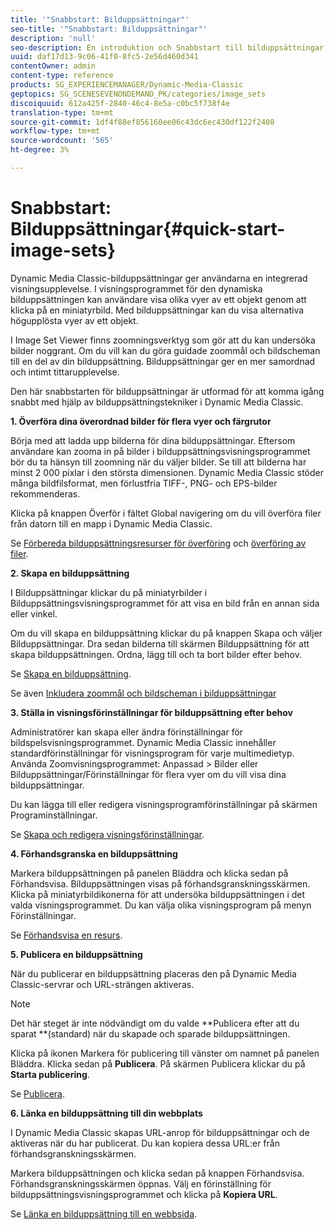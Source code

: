 ```yaml
---
title: '"Snabbstart: Bilduppsättningar"'
seo-title: '"Snabbstart: Bilduppsättningar"'
description: 'null'
seo-description: En introduktion och Snabbstart till bilduppsättningar som hjälper dig att komma igång snabbt med hjälp av tekniker för bilduppsättning.
uuid: daf17d13-9c06-41f0-8fc5-2e56d460d341
contentOwner: admin
content-type: reference
products: SG_EXPERIENCEMANAGER/Dynamic-Media-Classic
geptopics: SG_SCENESEVENONDEMAND_PK/categories/image_sets
discoiquuid: 612a425f-2840-46c4-8e5a-c0bc5f738f4e
translation-type: tm+mt
source-git-commit: 1df4f88ef856160ee06c43dc6ec430df122f2408
workflow-type: tm+mt
source-wordcount: '565'
ht-degree: 3%

---
```



# Snabbstart: Bilduppsättningar{#quick-start-image-sets}

Dynamic Media Classic-bilduppsättningar ger användarna en integrerad visningsupplevelse. I visningsprogrammet för den dynamiska bilduppsättningen kan användare visa olika vyer av ett objekt genom att klicka på en miniatyrbild. Med bilduppsättningar kan du visa alternativa högupplösta vyer av ett objekt.

I Image Set Viewer finns zoomningsverktyg som gör att du kan undersöka bilder noggrant. Om du vill kan du göra guidade zoommål och bildscheman till en del av din bilduppsättning. Bilduppsättningar ger en mer samordnad och intimt tittarupplevelse.

Den här snabbstarten för bilduppsättningar är utformad för att komma igång snabbt med hjälp av bilduppsättningstekniker i Dynamic Media Classic.

**1. Överföra dina överordnad bilder för flera vyer och färgrutor**

Börja med att ladda upp bilderna för dina bilduppsättningar. Eftersom användare kan zooma in på bilder i bilduppsättningsvisningsprogrammet bör du ta hänsyn till zoomning när du väljer bilder. Se till att bilderna har minst 2 000 pixlar i den största dimensionen. Dynamic Media Classic stöder många bildfilsformat, men förlustfria TIFF-, PNG- och EPS-bilder rekommenderas.

Klicka på knappen Överför i fältet Global navigering om du vill överföra filer från datorn till en mapp i Dynamic Media Classic.

Se [Förbereda bilduppsättningsresurser för överföring](preparing-image-set-assets-upload.md#preparing-image-set-assets-for-upload) och [överföring av filer](uploading-files.md#uploading-your-files).

**2. Skapa en bilduppsättning**

I Bilduppsättningar klickar du på miniatyrbilder i Bilduppsättningsvisningsprogrammet för att visa en bild från en annan sida eller vinkel.

Om du vill skapa en bilduppsättning klickar du på knappen Skapa och väljer Bilduppsättningar. Dra sedan bilderna till skärmen Bilduppsättning för att skapa bilduppsättningen. Ordna, lägg till och ta bort bilder efter behov.

Se [Skapa en bilduppsättning](creating-image-set.md#creating-an-image-set).

Se även [Inkludera zoommål och bildscheman i bilduppsättningar](including-zoom-targets-image-maps.md#including-zoom-targets-and-image-maps-in-image-sets)

**3. Ställa in visningsförinställningar för bilduppsättning efter behov**

Administratörer kan skapa eller ändra förinställningar för bildspelsvisningsprogrammet. Dynamic Media Classic innehåller standardförinställningar för visningsprogram för varje multimedietyp. Använda Zoomvisningsprogrammet: Anpassad > Bilder eller Bilduppsättningar/Förinställningar för flera vyer om du vill visa dina bilduppsättningar.

Du kan lägga till eller redigera visningsprogramförinställningar på skärmen Programinställningar.

Se [Skapa och redigera visningsförinställningar](application-setup.md#adding-and-editing-viewer-presets).

**4. Förhandsgranska en bilduppsättning**

Markera bilduppsättningen på panelen Bläddra och klicka sedan på Förhandsvisa. Bilduppsättningen visas på förhandsgranskningsskärmen. Klicka på miniatyrbildikonerna för att undersöka bilduppsättningen i det valda visningsprogrammet. Du kan välja olika visningsprogram på menyn Förinställningar.

Se [Förhandsvisa en resurs](previewing-asset.md#previewing-an-asset).

**5. Publicera en bilduppsättning**

När du publicerar en bilduppsättning placeras den på Dynamic Media Classic-servrar och URL-strängen aktiveras.

>[!NOTE]
>
>Det här steget är inte nödvändigt om du valde **Publicera efter att du sparat **(standard) när du skapade och sparade bilduppsättningen.

Klicka på ikonen Markera för publicering till vänster om namnet på panelen Bläddra. Klicka sedan på **Publicera**. På skärmen Publicera klickar du på **Starta publicering**.

Se [Publicera](publishing-files.md#publishing-files).

**6. Länka en bilduppsättning till din webbplats**

I Dynamic Media Classic skapas URL-anrop för bilduppsättningar och de aktiveras när du har publicerat. Du kan kopiera dessa URL:er från förhandsgranskningsskärmen.

Markera bilduppsättningen och klicka sedan på knappen Förhandsvisa. Förhandsgranskningsskärmen öppnas. Välj en förinställning för bilduppsättningsvisningsprogrammet och klicka på **Kopiera URL**.

Se [Länka en bilduppsättning till en webbsida](linking-image-set-web-page.md#linking-an-image-set-to-a-web-page).
